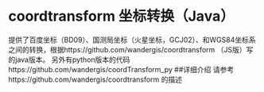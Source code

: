 # coordtransform 坐标转换（Java）
提供了百度坐标（BD09）、国测局坐标（火星坐标，GCJ02）、和WGS84坐标系之间的转换，根据https://github.com/wandergis/coordtransform （JS版）写的java版本。
另外有python版本的代码https://github.com/wandergis/coordTransform_py
##详细介绍
请参考https://github.com/wandergis/coordtransform 的描述